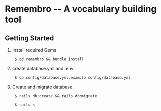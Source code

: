 # Remembro -- A vocabulary building tool

## Getting Started

1. Install required Gems

        $ cd remembro && bundle install

2. create database.yml and .env

        $ cp config/database.yml.example config/database.yml

3. Create and migrate database.
        
        $ rails db:create && rails db:migrate 

        $ rails s